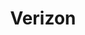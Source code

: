 ---
title: "Verizon"
url: /albuquerque/verizon-louisiana-boulevard-northeast/
shop: mobile phone
---